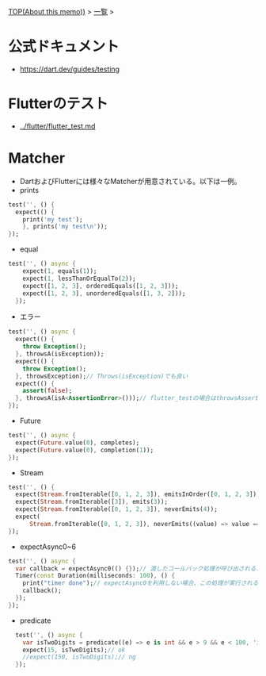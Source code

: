 [TOP(About this memo))](../README.md) > [一覧](./README.md) >



# 公式ドキュメント
* https://dart.dev/guides/testing

# Flutterのテスト
* [../flutter/flutter_test.md](../flutter/flutter_test.md)

# Matcher
* DartおよびFlutterには様々なMatcherが用意されている。以下は一例。
* prints
```dart
test('', () {
  expect(() {
    print('my test');
    }, prints('my test\n'));
});
```
* equal
```dart
test('', () async {
    expect(1, equals(1));
    expect(1, lessThanOrEqualTo(2));
    expect([1, 2, 3], orderedEquals([1, 2, 3]));
    expect([1, 2, 3], unorderedEquals([1, 3, 2]));
  });
```
* エラー
```dart
test('', () async {
  expect(() {
    throw Exception();
  }, throwsA(isException));
  expect(() {
    throw Exception();
  }, throwsException);// Throws(isException)でも良い
  expect(() {
    assert(false);
  }, throwsA(isA<AssertionError>()));// flutter_testの場合はthrowsAssertionErrorが用意されている
});
```
* Future
```dart
test('', () async {
  expect(Future.value(0), completes);
  expect(Future.value(0), completion(1));
});
```
* Stream
```dart
test('', () {
  expect(Stream.fromIterable([0, 1, 2, 3]), emitsInOrder([0, 1, 2, 3]));
  expect(Stream.fromIterable([3]), emits(3));
  expect(Stream.fromIterable([0, 1, 2, 3]), neverEmits(4));
  expect(
      Stream.fromIterable([0, 1, 2, 3]), neverEmits((value) => value == 4));
});
```
* expectAsync0~6
```dart
test('', () async {
  var callback = expectAsync0(() {});// 渡したコールバック処理が呼び出されるまではテストを終了しない。0は引数0のコールバックを対象としていることを表す(コールバックは戻り値から実行可能)
  Timer(const Duration(milliseconds: 100), () {
    print("timer done");// expectAsync0を利用しない場合、この処理が実行される前にテストが終了する。
    callback();
  });
});
```
* predicate
```dart
  test('', () async {
    var isTwoDigits = predicate((e) => e is int && e > 9 && e < 100, 'is two digits');
    expect(15, isTwoDigits);// ok
    //expect(150, isTwoDigits);// ng
  });
```

